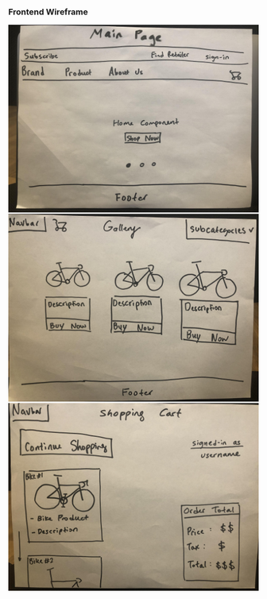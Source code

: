 ### Frontend Wireframe

![carshoppingapi](./mainpage.jpg)
![carshoppingapi](./gallery.jpg)
![carshoppingapi](./shoppingcart.jpg)
